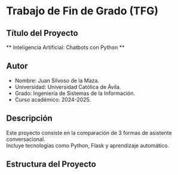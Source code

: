# Trabajo de Fin de Grado (TFG)

## Título del Proyecto
** Inteligencia Artificial: Chatbots con Python **

## Autor
- Nombre: Juan Silvoso de la Maza.
- Universidad: Universidad Católica de Ávila.
- Grado: Ingeniería de Sistemas de la Información.
- Curso académico: 2024-2025.

## Descripción
Este proyecto consiste en la comparación de 3 formas de asistente conversacional.  
Incluye tecnologías como Python, Flask y aprendizaje automático.

## Estructura del Proyecto


